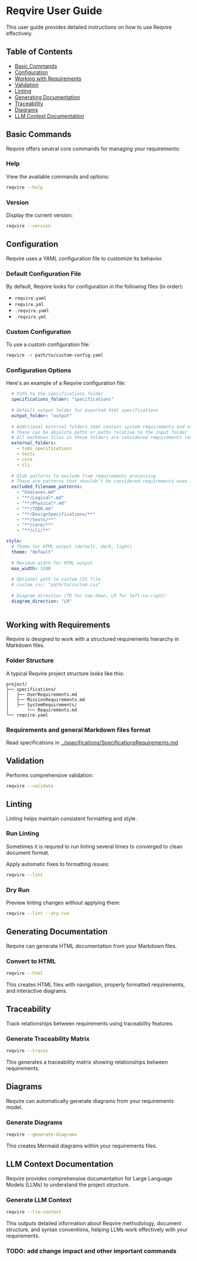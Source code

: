 # Reqvire User Guide

This user guide provides detailed instructions on how to use Reqvire effectively.

## Table of Contents

- [Basic Commands](#basic-commands)
- [Configuration](#configuration)
- [Working with Requirements](#working-with-requirements)
- [Validation](#validation)
- [Linting](#linting)
- [Generating Documentation](#generating-documentation)
- [Traceability](#traceability)
- [Diagrams](#diagrams)
- [LLM Context Documentation](#llm-context-documentation)

## Basic Commands

Reqvire offers several core commands for managing your requirements:

### Help

View the available commands and options:

```bash
reqvire --help
```

### Version

Display the current version:

```bash
reqvire --version
```

## Configuration

Reqvire uses a YAML configuration file to customize its behavior.

### Default Configuration File

By default, Reqvire looks for configuration in the following files (in order):
- `reqvire.yaml`
- `reqvire.yml`
- `.reqvire.yaml`
- `.reqvire.yml`

### Custom Configuration

To use a custom configuration file:

```bash
reqvire -c path/to/custom-config.yaml
```

### Configuration Options

Here's an example of a Reqvire configuration file:

```yaml
  # Path to the specifications folder
  specifications_folder: "specifications"
  
  # Default output folder for exported html specifications
  output_folder: "output"
  
  # Additional external folders that contain system requirements and other files
  # These can be absolute paths or paths relative to the input folder
  # All markdown files in these folders are considered requirements (except those matching exclusion patterns)
  external_folders:
    - todo_specifications
    - tests
    - core
    - cli
      
  # Glob patterns to exclude from requirements processing
  # These are patterns that shouldn't be considered requirements even if they're in specifications or external folders
  excluded_filename_patterns:
    - "Usecases.md"
    - "**/Logical*.md"
    - "**/Physical*.md"
    - "**/TODO.md"
    - "**/DesignSpecifications/**"        
    - "**/tests/**"    
    - "**/core/**"    
    - "**/cli/**"            

style:
  # Theme for HTML output (default, dark, light)
  theme: "default"
  
  # Maximum width for HTML output
  max_width: 1200
  
  # Optional path to custom CSS file
  # custom_css: "path/to/custom.css"
  
  # Diagram direction (TD for top-down, LR for left-to-right)
  diagram_direction: "LR"
  
```

## Working with Requirements

Reqvire is designed to work with a structured requirements hierarchy in Markdown files.

### Folder Structure

A typical Reqvire project structure looks like this:

```
project/
├── specifications/
│   ├── UserRequirements.md
│   ├── MissionRequirements.md
│   ├── SystemRequirements/
│       └── Requirements.md
└── reqvire.yaml
```

### Requirements and general Markdown files format

Read specifications in [../specifications/SpecificationsRequirements.md](../specifications/SpecificationsRequirements.md)


## Validation

Performs comprehensive validation:

```bash
reqvire --validate
```

## Linting

Linting helps maintain consistent formatting and style.

### Run Linting

Sometimes it is requred to run linting several times to converged to clean document format.

Apply automatic fixes to formatting issues:

```bash
reqvire --lint
```

### Dry Run

Preview linting changes without applying them:

```bash
reqvire --lint --dry-run
```

## Generating Documentation

Reqvire can generate HTML documentation from your Markdown files.

### Convert to HTML

```bash
reqvire --html
```

This creates HTML files with navigation, properly formatted requirements, and interactive diagrams.

## Traceability

Track relationships between requirements using traceability features.

### Generate Traceability Matrix

```bash
reqvire --traces
```

This generates a traceability matrix showing relationships between requirements.

## Diagrams

Reqvire can automatically generate diagrams from your requirements model.

### Generate Diagrams

```bash
reqvire --generate-diagrams
```

This creates Mermaid diagrams within your requirements files.

## LLM Context Documentation

Reqvire provides comprehensive documentation for Large Language Models (LLMs) to understand the project structure.

### Generate LLM Context

```bash
reqvire --llm-context
```

This outputs detailed information about Reqvire methodology, document structure, and syntax conventions, helping LLMs work effectively with your requirements.

### TODO: add change impact and other important commands 

